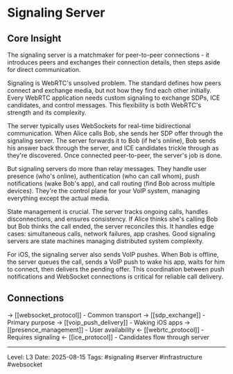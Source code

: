 # Signaling Server

## Core Insight
The signaling server is a matchmaker for peer-to-peer connections - it introduces peers and exchanges their connection details, then steps aside for direct communication.

Signaling is WebRTC's unsolved problem. The standard defines how peers connect and exchange media, but not how they find each other initially. Every WebRTC application needs custom signaling to exchange SDPs, ICE candidates, and control messages. This flexibility is both WebRTC's strength and its complexity.

The server typically uses WebSockets for real-time bidirectional communication. When Alice calls Bob, she sends her SDP offer through the signaling server. The server forwards it to Bob (if he's online), Bob sends his answer back through the server, and ICE candidates trickle through as they're discovered. Once connected peer-to-peer, the server's job is done.

But signaling servers do more than relay messages. They handle user presence (who's online), authentication (who can call whom), push notifications (wake Bob's app), and call routing (find Bob across multiple devices). They're the control plane for your VoIP system, managing everything except the actual media.

State management is crucial. The server tracks ongoing calls, handles disconnections, and ensures consistency. If Alice thinks she's calling Bob but Bob thinks the call ended, the server reconciles this. It handles edge cases: simultaneous calls, network failures, app crashes. Good signaling servers are state machines managing distributed system complexity.

For iOS, the signaling server also sends VoIP pushes. When Bob is offline, the server queues the call, sends a VoIP push to wake his app, waits for him to connect, then delivers the pending offer. This coordination between push notifications and WebSocket connections is critical for reliable call delivery.

## Connections
→ [[websocket_protocol]] - Common transport
→ [[sdp_exchange]] - Primary purpose
→ [[voip_push_delivery]] - Waking iOS apps
→ [[presence_management]] - User availability
← [[webrtc_protocol]] - Requires signaling
← [[ice_protocol]] - Candidates flow through server

---
Level: L3
Date: 2025-08-15
Tags: #signaling #server #infrastructure #websocket